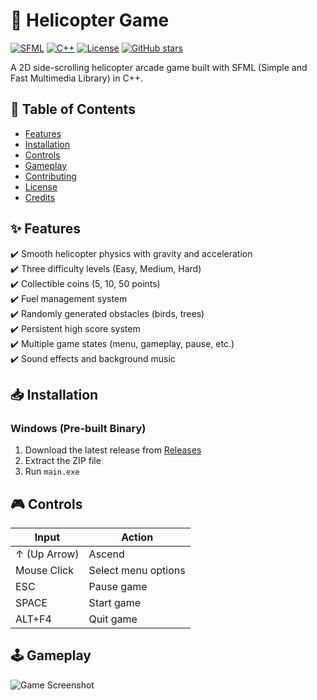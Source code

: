 # 🚁 Helicopter Game 

[![SFML](https://img.shields.io/badge/SFML-2.5.1-blue.svg)](https://www.sfml-dev.org/)
[![C++](https://img.shields.io/badge/C++-17-blue.svg)](https://isocpp.org/)
[![License](https://img.shields.io/badge/License-MIT-green.svg)](https://opensource.org/licenses/MIT)
[![GitHub stars](https://img.shields.io/github/stars/devutmani/HelicopterGame?style=social)](https://github.com/devutmani/HelicopterGame)

A 2D side-scrolling helicopter arcade game built with SFML (Simple and Fast Multimedia Library) in C++.

## 📌 Table of Contents
- [Features](#-features)
- [Installation](#-installation)
- [Controls](#-controls)
- [Gameplay](#-gameplay)
- [Contributing](#-contributing)
- [License](#-license)
- [Credits](#-credits)

## ✨ Features
✔️ Smooth helicopter physics with gravity and acceleration  
✔️ Three difficulty levels (Easy, Medium, Hard)  
✔️ Collectible coins (5, 10, 50 points)  
✔️ Fuel management system  
✔️ Randomly generated obstacles (birds, trees)  
✔️ Persistent high score system  
✔️ Multiple game states (menu, gameplay, pause, etc.)  
✔️ Sound effects and background music  

## 📥 Installation
### Windows (Pre-built Binary)
1. Download the latest release from [Releases](https://github.com/devutmani/HelicopterGame/releases)
2. Extract the ZIP file
3. Run `main.exe`

## 🎮 Controls

|       Input      |        Action       |
|------------------|---------------------|
|   ↑ (Up Arrow)   |       Ascend        |
|    Mouse Click   | Select menu options |
|        ESC       |      Pause game     |
|       SPACE      |      Start game     |
|       ALT+F4     |       Quit game     |

## 🕹️ Gameplay
![Game Screenshot](Helicopter-Game/gameplay.png)
